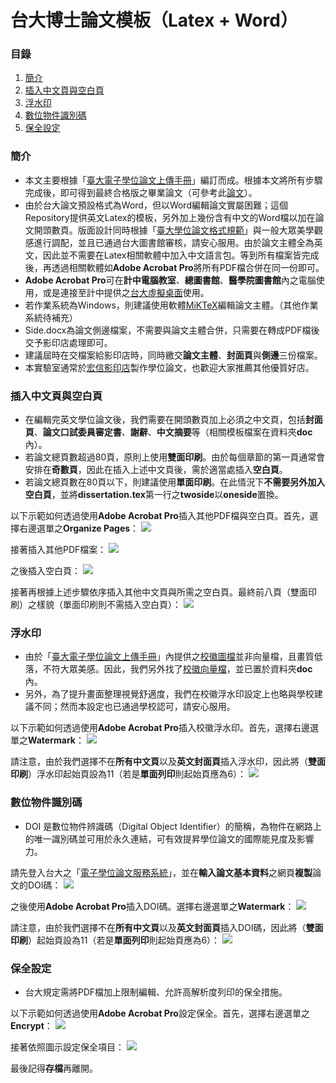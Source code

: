 # 台大博士論文模板（Latex + Word）

### 目錄
1. [簡介](#簡介)
1. [插入中文頁與空白頁](#插入中文頁與空白頁)
1. [浮水印](#浮水印)
1. [數位物件識別碼](#數位物件識別碼)
1. [保全設定](#保全設定)

### 簡介
* 本文主要根據「[臺大電子學位論文上傳手冊](http://www.lib.ntu.edu.tw/doc/cl/etdsguide.pdf)」編訂而成。根據本文將所有步驟完成後，即可得到最終合格版之畢業論文（可參考此[論文](http://media.ee.ntu.edu.tw/personal/pcwu/research/phd_dissertation/pcwu_phd_dissertation.pdf)）。
* 由於台大論文預設格式為Word，但以Word編輯論文實屬困難；這個Repository提供英文Latex的模板，另外加上幾份含有中文的Word檔以加在論文開頭數頁。版面設計同時根據「[臺大學位論文格式規範](http://www.lib.ntu.edu.tw/doc/cl/THESISSAMPLE.doc)」與一般大眾美學觀感進行調配，並且已通過台大圖書館審核，請安心服用。由於論文主體全為英文，因此並不需要在Latex相關軟體中加入中文語言包。等到所有檔案皆完成後，再透過相關軟體如**Adobe Acrobat Pro**將所有PDF檔合併在同一份即可。
* **Adobe Acrobat Pro**可在**計中電腦教室**、**總圖書館**、**醫學院圖書館**內之電腦使用，或是連接至計中提供之[台大虛擬桌面](http://vdiqa.ntu.edu.tw/)使用。
* 若作業系統為Windows，則建議使用軟體[MiKTeX](https://miktex.org/)編輯論文主體。（其他作業系統待補充）
* Side.docx為論文側邊檔案，不需要與論文主體合併，只需要在轉成PDF檔後交予影印店處理即可。
* 建議屆時在交檔案給影印店時，同時繳交**論文主體**、**封面頁**與**側邊**三份檔案。
* 本實驗室通常於[宏信影印店](http://www.prinths.com/)製作學位論文，也歡迎大家推薦其他優質好店。

### 插入中文頁與空白頁
* 在編輯完英文學位論文後，我們需要在開頭數頁加上必須之中文頁，包括**封面頁**、**論文口試委員審定書**、**謝辭**、**中文摘要**等（相關模板檔案在資料夾**doc**內）。
* 若論文總頁數超過80頁，原則上使用**雙面印刷**。由於每個章節的第一頁通常會安排在**奇數頁**，因此在插入上述中文頁後，需於適當處插入**空白頁**。
* 若論文總頁數在80頁以下，則建議使用**單面印刷**。在此情況下**不需要另外加入空白頁**，並將**dissertation.tex**第一行之**twoside**以**oneside**置換。

以下示範如何透過使用**Adobe Acrobat Pro**插入其他PDF檔與空白頁。首先，選擇右邊選單之**Organize Pages**：
![](https://raw.githubusercontent.com/mediaic/NTU_PhD_Dissertation/master/image/2_1.png)

接著插入其他PDF檔案：
![](https://raw.githubusercontent.com/mediaic/NTU_PhD_Dissertation/master/image/2_2.png)

之後插入空白頁：
![](https://raw.githubusercontent.com/mediaic/NTU_PhD_Dissertation/master/image/2_3.png)

接著再根據上述步驟依序插入其他中文頁與所需之空白頁。最終前八頁（雙面印刷）之樣貌（單面印刷則不需插入空白頁）：
![](https://raw.githubusercontent.com/mediaic/NTU_PhD_Dissertation/master/image/2_4.png)

### 浮水印
* 由於「[臺大電子學位論文上傳手冊](http://www.lib.ntu.edu.tw/doc/cl/etdsguide.pdf)」內提供之[校徽圖檔](http://www.lib.ntu.edu.tw/doc/CL/watermark.pdf)並非向量檔，且畫質低落，不符大眾美感。因此，我們另外找了[校徽向量檔](https://raw.githubusercontent.com/mediaic/NTU_PhD_Dissertation/master/doc/National_Taiwan_University_logo_gray.pdf)，並已置於資料夾**doc**內。
* 另外，為了提升畫面整理視覺舒適度，我們在校徽浮水印設定上也略與學校建議不同；然而本設定也已通過學校認可，請安心服用。

以下示範如何透過使用**Adobe Acrobat Pro**插入校徽浮水印。首先，選擇右邊選單之**Watermark**：
![](https://raw.githubusercontent.com/mediaic/NTU_PhD_Dissertation/master/image/3_1.png)

請注意，由於我們選擇不在**所有中文頁**以及**英文封面頁**插入浮水印，因此將（**雙面印刷**）浮水印起始頁設為11（若是**單面列印**則起始頁應為6）：
![](https://raw.githubusercontent.com/mediaic/NTU_PhD_Dissertation/master/image/3_2.png)

### 數位物件識別碼
* DOI 是數位物件辨識碼（Digital Object Identifier）的簡稱，為物件在網路上的唯一識別碼並可用於永久連結，可有效提昇學位論文的國際能見度及影響力。

請先登入台大之「[電子學位論文服務系統](http://etds.lib.ntu.edu.tw/etdsystem/submit/submitLogin)」，並在**輸入論文基本資料**之網頁**複製**論文的DOI碼：
![](https://raw.githubusercontent.com/mediaic/NTU_PhD_Dissertation/master/image/4_1.png)

之後使用**Adobe Acrobat Pro**插入DOI碼。選擇右邊選單之**Watermark**：
![](https://raw.githubusercontent.com/mediaic/NTU_PhD_Dissertation/master/image/4_2.png)

請注意，由於我們選擇不在**所有中文頁**以及**英文封面頁**插入DOI碼，因此將（**雙面印刷**）起始頁設為11（若是**單面列印**則起始頁應為6）：
![](https://raw.githubusercontent.com/mediaic/NTU_PhD_Dissertation/master/image/4_3.png)

### 保全設定
* 台大規定需將PDF檔加上限制編輯、允許高解析度列印的保全措施。

以下示範如何透過使用**Adobe Acrobat Pro**設定保全。首先，選擇右邊選單之**Encrypt**：
![](https://raw.githubusercontent.com/mediaic/NTU_PhD_Dissertation/master/image/5_1.png)

接著依照圖示設定保全項目：
![](https://raw.githubusercontent.com/mediaic/NTU_PhD_Dissertation/master/image/5_2.png)

最後記得**存檔**再離開。